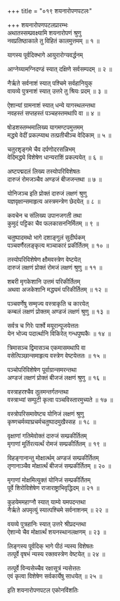 +++
title = "०१९ शयनारोपणपटलः"

+++
शयनारोपणपटलप्रारम्भः    
अथातस्सम्प्रवक्ष्यामि शयनारोपणं श्रुणु  
नवप्रतिष्ठाकाले तु विहितं कालमुत्तमम् ॥ १ ॥


यागस्य पूर्वदिक्भागे आयुरारोग्यवर्द्धनम्  

आग्नेय्यामग्निदण्डं स्यात् दक्षिणे सर्वसम्पदम् ॥ २ ॥


नैर्ऋते सर्वनाशं स्यात् पश्चिमे सर्वहानियुक्  
वायव्ये पुत्रनाशं स्यात् उत्तरे तु श्रियः प्रदम् ॥ ३ ॥


ऐशान्यां ग्रामनाशं स्यात् धन्ये यागस्थलन्तथा  
नवहस्तं सप्तहस्तं पञ्चहस्तमथापि वा ॥ ४ ॥


षोडशस्तम्भमालिख्य यागमण्टपमुत्तमम्  
मद्ध्ये वेदीं प्रकल्प्याथ तत्प्रतीचीञ्च वेदिकाम् ॥ ५ ॥


चतुरशृङ्गमे चैव दर्पणोदरसन्निभम्  
वेदिमद्ध्ये विशेषेण धान्यराशिं प्रकल्पयेत् ॥ ६ ॥


अष्टपद्मदलं लिख्य तस्योपरिविशेषतः  
दारुजं रोमजञ्चैव अण्डजं बीजजन्तथा ॥ ७ ॥


योनिजञ्च इति प्रोक्तं दारुजं लक्षणं श्रुणु  
यज्ञवृक्षान्समाहृत्य अस्त्रमन्त्रेण छेदयेत् ॥ ८ ॥


कवचेन च संलिख्य उपानजगती तथा  
कुमुदं पट्टिका चैव फलकासननिर्मितम् ॥ ९ ॥


चतुष्पादमथो भागे दशाङ्गुलं सुदीर्घकम्  
पञ्चवर्णैरलङ्कृत्य मञ्चाकारं प्रकीर्तितम् ॥ १० ॥


तस्योपरिविशेषेण क्षौमवस्त्रेण वेष्टयेत्  
दारुजं लक्षणं प्रोक्तं रोमजं लक्षणं श्रुणु ॥ ११ ॥


शबरी मृगकेशानि उत्तमं परिकीर्तितम्  
अथवा अजकेशानि मद्ध्यमं परिकीर्तितम् ॥ १२ ॥


पञ्चवर्णेषु सम्मृज्य वस्त्राकृति च कारयेत्  
कम्बलं लक्षणं प्रोक्तम् अण्डजं लक्षणं श्रुणु ॥ १३ ॥


सर्वत्र च गिरेः पार्श्वे मयूरान्पूजयेत्ततः  
येन भोज्य पदार्त्थानि विकिरेत् गन्धपुष्पकैः ॥ १४ ॥


त्रिमासञ्च द्विमासञ्च एकमासमथापि वा  
वसेत्पिञ्छान्समाहृत्य वस्त्रेण वेष्टयेत्ततः ॥ १५ ॥


पञ्चोपरिविशेषेण पूर्वाग्रान्समरन्तथा  
अण्डजं लक्षणं प्रोक्तं बीजजं लक्षणं श्रुणु ॥ १६ ॥



वस्त्राहरश्चैव तूलमन्तर्गतन्तथा  
वस्त्राभ्यां सम्पुटी कृत्वा पञ्चविस्तारमुच्यते ॥ १७ ॥


वस्त्रोपरिसमावेष्ट्य योनिजं लक्षणं श्रुणु  
कृष्णचर्मव्याघ्रचर्मचतुष्पादमुखैस्सह ॥ १८ ॥


वृक्षाणां गतिमेवोक्तं दारुजं सम्प्रकीर्तितम्  
मृगाणां मूर्तिरत्यर्त्थं रोमजं सम्प्रकीर्तितम् ॥ १९ ॥


विहङ्गानान्तु मोक्षार्त्थम् अण्डजं सम्प्रकीर्तितम्  
तृणानाञ्चैव मोक्षार्त्थं बीजजं सम्प्रकीर्तितम् ॥ २० ॥


मृगाणां मोक्षमित्युक्तं योनिजं सम्प्रकीर्तितम्  
पूर्वे शिरोविशेषेण राजाराष्ट्राभिवृद्धिदम् ॥ २१ ॥


कुहयेममहाग्नौ स्यात् याम्ये यमपदन्तथा  
नैर्ऋते अपमृत्युं स्यात्पश्चिमे सर्वनाशनम् ॥ २२ ॥


वयव्ये पुत्रहानिः स्यात् उत्तरे श्रीप्रदन्तथा  
ऐशान्ये चैव मोक्षार्त्थं शयनस्थानलक्षणम् ॥ २३ ॥


लिङ्गस्य पूर्वदिक् भागे पीठं न्यस्य विशेषतः  
तत्पूर्वे वृषभं न्यस्य रक्तवस्त्रेण वेष्टयेत् ॥ २४ ॥


तत्पूर्वे विन्यसेच्चैव रक्षासूत्रं न्यसेत्ततः  
एवं कृत्वा विशेषेण सर्वकार्येषु साधयेत् ॥ २५ ॥


इति शयनारोपणपटल एकोनविंशतिः  
